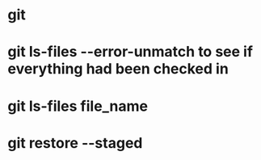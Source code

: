 # git

# git ls-files --error-unmatch <file name>  to see if everything had been checked in
# git ls-files file_name
# git restore --staged 
